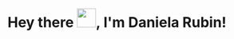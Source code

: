 <h1>Hey there <img src="[https://www.iemoji.com/view/emoji/2084/skin-tones/woman-technologist-medium-light-skin-tone](https://media2.giphy.com/media/v1.Y2lkPTc5MGI3NjExdDVoMWxobHc0dmV1bDA4MjIyMDJjYmJmNWlnMjlwOTVmMjNiN2ZwMCZlcD12MV9pbnRlcm5hbF9naWZfYnlfaWQmY3Q9Zw/IcJ6n6VJNjRNS/giphy.gif)" width="38px">, I'm Daniela Rubin!</h1>

